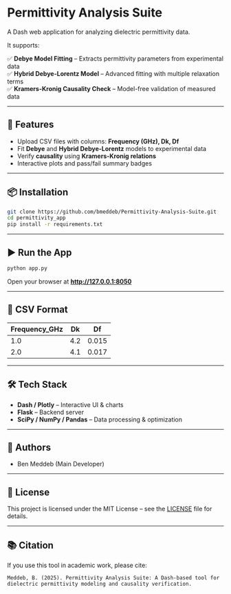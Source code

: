 # Permittivity Analysis Suite

A Dash web application for analyzing dielectric permittivity data.

It supports:

✅ **Debye Model Fitting** – Extracts permittivity parameters from experimental data  
✅ **Hybrid Debye-Lorentz Model** – Advanced fitting with multiple relaxation terms  
✅ **Kramers-Kronig Causality Check** – Model-free validation of measured data  

---

## 🚀 Features
- Upload CSV files with columns: **Frequency (GHz), Dk, Df**
- Fit **Debye** and **Hybrid Debye-Lorentz** models to experimental data
- Verify **causality** using **Kramers-Kronig relations**
- Interactive plots and pass/fail summary badges

---

## 📦 Installation
```bash
git clone https://github.com/bmeddeb/Permittivity-Analysis-Suite.git
cd permittivity_app
pip install -r requirements.txt
```

---

## ▶️ Run the App
```bash
python app.py
```
Open your browser at **http://127.0.0.1:8050**

---

## 📄 CSV Format
| Frequency_GHz | Dk   | Df   |
|---------------|------|------|
| 1.0           | 4.2  | 0.015 |
| 2.0           | 4.1  | 0.017 |

---

## 🛠 Tech Stack
- **Dash / Plotly** – Interactive UI & charts
- **Flask** – Backend server
- **SciPy / NumPy / Pandas** – Data processing & optimization

---

## 👤 Authors
- Ben Meddeb (Main Developer)

---

## 📜 License
This project is licensed under the MIT License – see the [LICENSE](LICENSE) file for details.

---

## 📚 Citation
If you use this tool in academic work, please cite:

```
Meddeb, B. (2025). Permittivity Analysis Suite: A Dash-based tool for dielectric permittivity modeling and causality verification.
```

